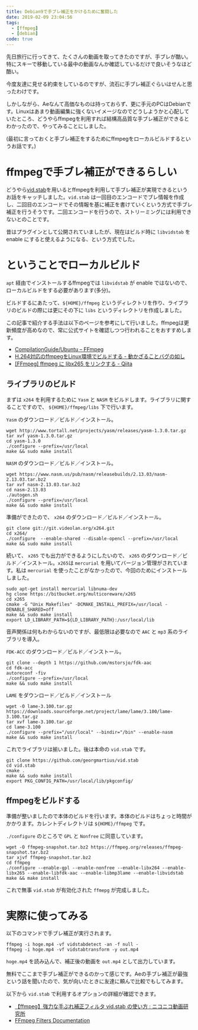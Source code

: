 ```yaml
---
title: Debian9で手ブレ補正をかけるために奮闘した
date: 2019-02-09 23:04:56
tags:
  - [ffmpeg]
  - [debian]
code: true
---
```

先日旅行に行ってきて、たくさんの動画を取ってきたのですが、手ブレが酷い。特にスキーで移動している最中の動画なんか確認しているだけで良いそうなほど酷い。

今度友達に見せる約束をしているのですが、流石に手ブレ補正ぐらいはせんと思ったわけです。

しかしながら、Aeなんて高価なものは持っておらず、更に手元のPCはDebianです。Linuxはあまり動画編集に強くないイメージなのでどうしようかと心配していたところ、どうやらffmpegを利用すれば結構高品質な手ブレ補正ができるとわかったので、やってみることにしました。

(最初に言っておくと手ブレ補正をするためにffmpegをローカルビルドするというお話です。)

# ffmpegで手ブレ補正ができるらしい
どうやら[vid.stab](http://public.hronopik.de/vid.stab/)を用いるとffmpegを利用して手ブレ補正が実現できるというお話をキャッチしました。`vid.stab` は一回目のエンコードでブレ情報を作成し、二回目のエンコードでその情報を基に補正を書けていくという方式で手ブレ補正を行うそうです。二回エンコードを行うので、ストリーミングには利用できないとのことです。

昔はプラグインとして公開されていましたが、現在はビルド時に `libvidstab` を enable にすると使えるようになる、という方式でした。

# ということでローカルビルド
`apt` 経由でインストールするffmpegでは `libvidstab` が enable ではないので、ローカルビルドをする必要があります(多分)。

ビルドするにあたって、`${HOME}/ffmpeg` というディレクトリを作り、ライブラリのビルドの際には更にその下に `libs` というディレクトリを作成しました。

この記事で紹介する手法は以下のページを参考にして行いました。ffmpegは更新頻度が高めなので、常に公式サイトを確認しつつ行われることをおすすめします。

- [CompilationGuide/Ubuntu – FFmpeg](https://trac.ffmpeg.org/wiki/CompilationGuide/Ubuntu)
- [H.264対応のffmpegをLinux環境でビルドする - 動かざることバグの如し](http://thr3a.hatenablog.com/entry/20180718/1531920275)
- [[FFmpeg] ffmpeg に libx265 をリンクする - Qiita](https://qiita.com/pb_tmz08/items/29165f4c3ef9bc4285ab)

## ライブラリのビルド
まずは `x264` を利用するために `Yasm` と `NASM` をビルドします。ライブラリに関することですので、 `${HOME}/ffmpeg/libs` 下で行います。

`Yasm` のダウンロード／ビルド／インストール。

```
wget http://www.tortall.net/projects/yasm/releases/yasm-1.3.0.tar.gz
tar xvf yasm-1.3.0.tar.gz
cd yasm-1.3.0
./configure --prefix=/usr/local
make && sudo make install
```

`NASM` のダウンロード／ビルド／インストール。

```
wget https://www.nasm.us/pub/nasm/releasebuilds/2.13.03/nasm-2.13.03.tar.bz2
tar xvf nasm-2.13.03.tar.bz2
cd nasm-2.13.03
./autogen.sh
./configure --prefix=/usr/local
make && sudo make install
```

準備ができたので、 `x264` のダウンロード／ビルド／インストール。

```
git clone git://git.videolan.org/x264.git
cd x264/
./configure  --enable-shared --disable-opencl --prefix=/usr/local
make && sudo make install
```

続いて、 `x265` でも出力ができるようにしたいので、 `x265` のダウンロード／ビルド／インストール。`x265`は `mercurial` を用いてバージョン管理がされています。私は `mercurial` を使ったことがなかったので、今回のためにインストールしました。

```
sudo apt-get install mercurial libnuma-dev
hg clone https://bitbucket.org/multicoreware/x265
cd x265
cmake -G "Unix Makefiles" -DCMAKE_INSTALL_PREFIX=/usr/local -DENABLE_SHARED=off
make && sudo make install
export LD_LIBRARY_PATH=${LD_LIBRARY_PATH}:/usr/local/lib
```

音声関係は何もわからないのですが、最低限は必要なので `AAC` と `mp3` 系のライブラリを導入。

`FDK-ACC` のダウンロード／ビルド／インストール。

```
git clone --depth 1 https://github.com/mstorsjo/fdk-aac
cd fdk-acc
autoreconf -fiv
./configure --prefix=/usr/local
make && sudo make install
```

`LAME` をダウンロード／ビルド／インストール

```
wget -O lame-3.100.tar.gz https://downloads.sourceforge.net/project/lame/lame/3.100/lame-3.100.tar.gz
tar xvf lame-3.100.tar.gz
cd lame-3.100
./configure --prefix="/usr/local" --bindir="/bin" --enable-nasm
make && sudo make install
```

これでライブラリは揃いました。後は本命の `vid.stab` です。

```
git clone https://github.com/georgmartius/vid.stab
cd vid.stab
cmake .
make && sudo make install
export PKG_CONFIG_PATH=/usr/local/lib/pkgconfig/
```

## ffmpegをビルドする
準備が整いましたので本体のビルドを行います。本体のビルドはちょっと時間がかかります。カレントディレクトリは `${HOME}/ffmpeg` です。

`./configure` のところで `GPL` と `Nonfree` に同意しています。

```
wget -O ffmpeg-snapshot.tar.bz2 https://ffmpeg.org/releases/ffmpeg-snapshot.tar.bz2
tar xjvf ffmpeg-snapshot.tar.bz2
cd ffmpeg
./configure --enable-gpl --enable-nonfree --enable-libx264 --enable-libx265 --enable-libfdk-aac --enable-libmp3lame --enable-libvidstab
make && make install
```

これで無事 `vid.stab` が有効化された `ffmepg` が完成しました。

# 実際に使ってみる
以下のコマンドで手ブレ補正が実行されます。

```
ffmpeg -i hoge.mp4 -vf vidstabdetect -an -f null -
ffmpeg -i hoge.mp4 -vf vidstabtransform -y out.mp4
```
`hoge.mp4` を読み込んで、補正後の動画を `out.mp4` として出力しています。

無料でここまで手ブレ補正ができるのかって感じです。Aeの手ブレ補正が最強という話を聞いたので、気が向いたときに友達に頼んで比較でもしてみます。

以下から `vid.stab` で利用するオプションの詳細が確認できます。

- [【ffmpeg】強力な手ぶれ補正フィルタ vid.stab の使い方 : ニコニコ動画研究所](https://looooooooop.blog.fc2.com/blog-entry-1108.html)
- [FFmpeg Filters Documentation](https://ffmpeg.org/ffmpeg-filters.html#vidstabdetect-1)